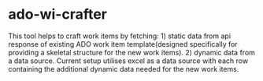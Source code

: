 # ado-wi-crafter
This tool helps to craft work items by fetching: 1) static data from api response of existing ADO work item template(designed specifically for providing a skeletal structure for the new work items). 2) dynamic data from a data source. Current setup utilises excel as a data source with each row containing the additional dynamic data needed for the new work items.
